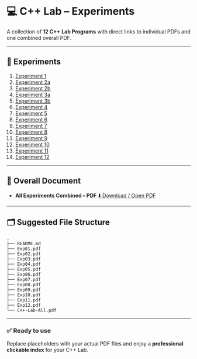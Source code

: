 # 💻 C++ Lab – Experiments

A collection of **12 C++ Lab Programs** with direct links to individual PDFs and one combined overall PDF.

---

## 📑 Experiments

1. [Experiment 1](./programs/exp1.cpp)
2. [Experiment 2a](./programs/exp2a.cpp)
3. [Experiment 2b](./programs/exp2b.cpp)
4. [Experiment 3a](./programs/exp3a.cpp)
5. [Experiment 3b](./programs/exp3b.cpp)
6. [Experiment 4](./programs/exp4.cpp)
7. [Experiment 5](./programs/exp5.cpp)
8. [Experiment 6](./programs/exp6.cpp)
9. [Experiment 7](./programs/)
10. [Experiment 8](./programs/)
11. [Experiment 9](./programs/)
12. [Experiment 10](./Exp10.pdf)
13. [Experiment 11](./Exp11.pdf)
14. [Experiment 12](./Exp12.pdf)

---

## 📘 Overall Document

* **All Experiments Combined – PDF**
  [⬇️ Download / Open PDF](./C++-Lab-All.pdf)

---

## 🗂️ Suggested File Structure

```text
.
├── README.md
├── Exp01.pdf
├── Exp02.pdf
├── Exp03.pdf
├── Exp04.pdf
├── Exp05.pdf
├── Exp06.pdf
├── Exp07.pdf
├── Exp08.pdf
├── Exp09.pdf
├── Exp10.pdf
├── Exp11.pdf
├── Exp12.pdf
└── C++-Lab-All.pdf
```

---

### ✅ Ready to use

Replace placeholders with your actual PDF files and enjoy a **professional clickable index** for your C++ Lab.
